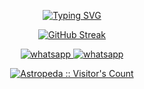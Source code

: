 <p align="center">
<a href="https://git.io/typing-svg"><img src="https://readme-typing-svg.demolab.com?font=Poppins&weight=600&size=30&pause=1000&color=53AB08&center=true&random=false&width=435&lines=ASTROPEDA;WE%2C+US%2C+THEM%2C+THEY;CREATE+FUN;PROJECTS" alt="Typing SVG" /></a>
</p>

<p align="center">
<a href="https://git.io/streak-stats"><img src="https://streak-stats.demolab.com?user=Astropeda&theme=onedark&hide_border=true&card_width=600" alt="GitHub Streak" /></a>
</p>

<p align="center"> 
  <a aria-label="Join our chats" href="https://chat.whatsapp.com/CmY0THcJCUYEGxLJulhcRV" target="_blank">
   <img alt="whatsapp" src="https://img.shields.io/badge/Support Group-25D366?style=for-the-badge&logo=whatsapp&logoColor=white" />
    <a aria-label="Join our chats" href="https://chat.whatsapp.com/KFe2GEMBZ9eI1bpNVotZOW" target="_blank">
   <img alt="whatsapp" src="https://img.shields.io/badge/Public Bot Group-25D366?style=for-the-badge&logo=whatsapp&logoColor=white" />

<p align="center"><img src="https://profile-counter.glitch.me/{Astropeda}/count.svg" alt="Astropeda :: Visitor's Count" /></p>

